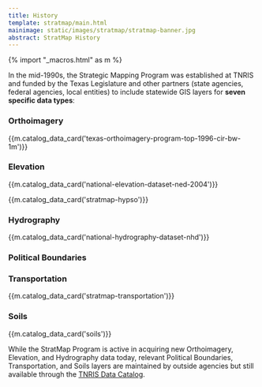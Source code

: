 ```yaml
---
title: History
template: stratmap/main.html
mainimage: static/images/stratmap/stratmap-banner.jpg
abstract: StratMap History
---
```

{% import "_macros.html" as m %}

<p class="lead">In the mid-1990s, the Strategic Mapping Program was established at TNRIS and funded by the Texas Legislature and other partners (state agencies, federal agencies, local entities) to include statewide GIS layers for <strong>seven specific data types</strong>: </p>

### Orthoimagery
{{m.catalog_data_card('texas-orthoimagery-program-top-1996-cir-bw-1m')}}

### Elevation
{{m.catalog_data_card('national-elevation-dataset-ned-2004')}}

{{m.catalog_data_card('stratmap-hypso')}}

### Hydrography
{{m.catalog_data_card('national-hydrography-dataset-nhd')}}

### Political Boundaries

### Transportation
{{m.catalog_data_card('stratmap-transportation')}}

### Soils
{{m.catalog_data_card('soils')}}

While the StratMap Program is active in acquiring new Orthoimagery, Elevation, and Hydrography data today, relevant Political Boundaries, Transportation, and Soils layers are maintained by outside agencies but still available through the [TNRIS Data Catalog](data-catalog).
